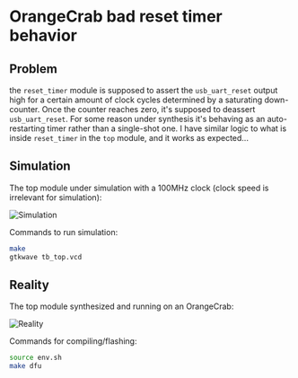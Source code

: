 # OrangeCrab bad reset timer behavior

## Problem

the `reset_timer` module is supposed to assert the `usb_uart_reset` output high for a certain amount of clock cycles determined by a saturating down-counter. Once the counter reaches zero, it's supposed to deassert `usb_uart_reset`. For some reason under synthesis it's behaving as an auto-restarting timer rather than a single-shot one. I have similar logic to what is inside `reset_timer` in the `top` module, and it works as expected...

## Simulation

The top module under simulation with a 100MHz clock (clock speed is irrelevant for simulation):

![Simulation](https://user-images.githubusercontent.com/1173876/123530929-8698e300-d6c5-11eb-967f-84bb28f1bb12.png)

Commands to run simulation:

```sh
make
gtkwave tb_top.vcd
```

## Reality

The top module synthesized and running on an OrangeCrab:

![Reality](https://user-images.githubusercontent.com/1173876/123530925-7f71d500-d6c5-11eb-9cd8-0f99730ca802.png)

Commands for compiling/flashing:

```sh
source env.sh
make dfu
```
